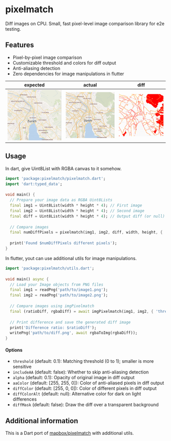 # pixelmatch

Diff images on CPU. Small, fast pixel-level image comparison library for e2e testing.

## Features

- Pixel-by-pixel image comparison
- Customizable threshold and colors for diff output
- Anti-aliasing detection
- Zero dependencies for image manipulations in flutter

| expected | actual | diff |
| --- | --- | --- |
| ![](test/fixtures/4a.png) | ![](test/fixtures/4b.png) | ![diff](test/fixtures/4diff.png) |

## Usage

In dart, give Uint8List with RGBA canvas to it somehow.

```dart
import 'package:pixelmatch/pixelmatch.dart';
import 'dart:typed_data';

void main() {
  // Prepare your image data as RGBA Uint8Lists
  final img1 = Uint8List(width * height * 4); // First image
  final img2 = Uint8List(width * height * 4); // Second image
  final diff = Uint8List(width * height * 4); // Output diff (or null)

  // Compare images
  final numDiffPixels = pixelmatch(img1, img2, diff, width, height, { 'threshold': 0.1 });

  print('Found $numDiffPixels different pixels');
}
```

In flutter, yout can use additional utils for image manipulations.

```dart
import 'package:pixelmatch/utils.dart';

void main() async {
  // Load your Image objects from PNG files
  final img1 = readPng('path/to/image1.png');
  final img2 = readPng('path/to/image2.png');

  // Compare images using imgPixelmatch
  final (ratioDiff, rgbaDiff) = await imgPixelmatch(img1, img2, { 'threshold': 0.1 });

  // Print difference and save the generated diff image
  print('Difference ratio: $ratioDiff');
  writePng('path/to/diff.png', await rgbaToImg(rgbaDiff));
}
```

#### Options

- `threshold` (default: 0.1): Matching threshold (0 to 1); smaller is more sensitive
- `includeAA` (default: false): Whether to skip anti-aliasing detection
- `alpha` (default: 0.1): Opacity of original image in diff output
- `aaColor` (default: [255, 255, 0]): Color of anti-aliased pixels in diff output
- `diffColor` (default: [255, 0, 0]): Color of different pixels in diff output
- `diffColorAlt` (default: null): Alternative color for dark on light differences
- `diffMask` (default: false): Draw the diff over a transparent background

## Additional information

This is a Dart port of [mapbox/pixelmatch](https://github.com/mapbox/pixelmatch) with additional utils.